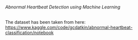 ###### Abnormal Heartbeat Detection using Machine Learning

The dataset has been taken from here:
https://www.kaggle.com/code/gcdatkin/abnormal-heartbeat-classification/notebook

